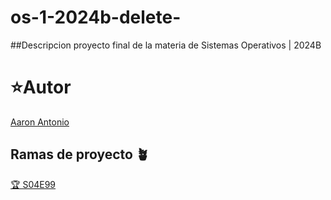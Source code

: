 <center><img scr=""  alt=""></center>


# os-1-2024b-delete-
##Descripcion 
proyecto final de la materia de Sistemas Operativos | 2024B 

# ⭐Autor 
[Aaron Antonio](https://github.com/bigguzman00)

## Ramas de proyecto 🪴
[🏆 S04E99](#) 